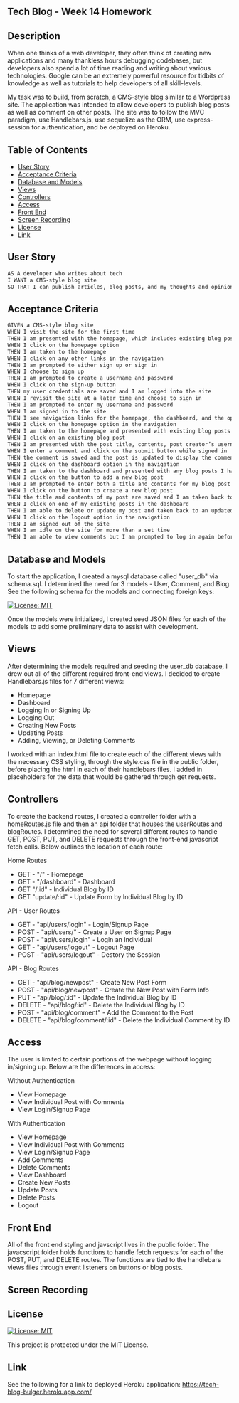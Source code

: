 ## Tech Blog - Week 14 Homework

## Description

When one thinks of a web developer, they often think of creating new applications and many thankless hours debugging codebases, but developers also spend a lot of time reading and writing about various technologies. Google can be an extremely powerful resource for tidbits of knowledge as well as tutorials to help developers of all skill-levels.

My task was to build, from scratch, a CMS-style blog similar to a Wordpress site. The application was intended to allow developers to publish blog posts as well as comment on other posts. The site was to follow the MVC paradigm, use Handlebars.js, use sequelize as the ORM, use express-session for authentication, and be deployed on Heroku.

## Table of Contents

- [User Story](#user-story)
- [Acceptance Criteria](#acceptance-criteria)
- [Database and Models](#database-and-models)
- [Views](#views)
- [Controllers](#controllers)
- [Access](#access)
- [Front End](#front-end)
- [Screen Recording](#screen-recording)
- [License](#license)
- [Link](#link)

## User Story

```md
AS A developer who writes about tech
I WANT a CMS-style blog site
SO THAT I can publish articles, blog posts, and my thoughts and opinions
```

## Acceptance Criteria

```md
GIVEN a CMS-style blog site
WHEN I visit the site for the first time
THEN I am presented with the homepage, which includes existing blog posts if any have been posted; navigation links for the homepage and the dashboard; and the option to log in
WHEN I click on the homepage option
THEN I am taken to the homepage
WHEN I click on any other links in the navigation
THEN I am prompted to either sign up or sign in
WHEN I choose to sign up
THEN I am prompted to create a username and password
WHEN I click on the sign-up button
THEN my user credentials are saved and I am logged into the site
WHEN I revisit the site at a later time and choose to sign in
THEN I am prompted to enter my username and password
WHEN I am signed in to the site
THEN I see navigation links for the homepage, the dashboard, and the option to log out
WHEN I click on the homepage option in the navigation
THEN I am taken to the homepage and presented with existing blog posts that include the post title and the date created
WHEN I click on an existing blog post
THEN I am presented with the post title, contents, post creator’s username, and date created for that post and have the option to leave a comment
WHEN I enter a comment and click on the submit button while signed in
THEN the comment is saved and the post is updated to display the comment, the comment creator’s username, and the date created
WHEN I click on the dashboard option in the navigation
THEN I am taken to the dashboard and presented with any blog posts I have already created and the option to add a new blog post
WHEN I click on the button to add a new blog post
THEN I am prompted to enter both a title and contents for my blog post
WHEN I click on the button to create a new blog post
THEN the title and contents of my post are saved and I am taken back to an updated dashboard with my new blog post
WHEN I click on one of my existing posts in the dashboard
THEN I am able to delete or update my post and taken back to an updated dashboard
WHEN I click on the logout option in the navigation
THEN I am signed out of the site
WHEN I am idle on the site for more than a set time
THEN I am able to view comments but I am prompted to log in again before I can add, update, or delete comments
```

## Database and Models

To start the application, I created a mysql database called "user_db" via schema.sql. I determined the need for 3 models - User, Comment, and Blog. See the following schema for the models and connecting foreign keys:

[![License: MIT](https://img.shields.io/badge/License-MIT-yellow.svg)](https://opensource.org/licenses/MIT)

Once the models were initialized, I created seed JSON files for each of the models to add some preliminary data to assist with development.

## Views

After determining the models required and seeding the user_db database, I drew out all of the different required front-end views. I decided to create Handlebars.js files for 7 different views:

- Homepage
- Dashboard
- Logging In or Signing Up
- Logging Out
- Creating New Posts
- Updating Posts
- Adding, Viewing, or Deleting Comments

I worked with an index.html file to create each of the different views with the necessary CSS styling, through the style.css file in the public folder, before placing the html in each of their handlebars files. I added in placeholders for the data that would be gathered through get requests.

## Controllers

To create the backend routes, I created a controller folder with a homeRoutes.js file and then an api folder that houses the userRoutes and blogRoutes. I determined the need for several different routes to handle GET, POST, PUT, and DELETE requests through the front-end javascript fetch calls. Below outlines the location of each route:

Home Routes

- GET - "/" - Homepage
- GET - "/dashboard" - Dashboard
- GET "/:id" - Individual Blog by ID
- GET "update/:id" - Update Form by Individual Blog by ID

API - User Routes

- GET - "api/users/login" - Login/Signup Page
- POST - "api/users/" - Create a User on Signup Page
- POST - "api/users/login" - Login an Individual
- GET - "api/users/logout" - Logout Page
- POST - "api/users/logout" - Destory the Session

API - Blog Routes

- GET - "api/blog/newpost" - Create New Post Form
- POST - "api/blog/newpost" - Create the New Post with Form Info
- PUT - "api/blog/:id" - Update the Individual Blog by ID
- DELETE - "api/blog/:id" - Delete the Individual Blog by ID
- POST - "api/blog/comment" - Add the Comment to the Post
- DELETE - "api/blog/comment/:id" - Delete the Individual Comment by ID

## Access

The user is limited to certain portions of the webpage without logging in/signing up. Below are the differences in access:

Without Authentication

- View Homepage
- View Individual Post with Comments
- View Login/Signup Page

With Authentication

- View Homepage
- View Individual Post with Comments
- View Login/Signup Page
- Add Comments
- Delete Comments
- View Dashboard
- Create New Posts
- Update Posts
- Delete Posts
- Logout

## Front End

All of the front end styling and javscript lives in the public folder. The javacscript folder holds functions to handle fetch requests for each of the POST, PUT, and DELETE routes. The functions are tied to the handlebars views files through event listeners on buttons or blog posts.

## Screen Recording

## License

[![License: MIT](https://img.shields.io/badge/License-MIT-yellow.svg)](https://opensource.org/licenses/MIT)

This project is protected under the MIT License.

## Link

See the following for a link to deployed Heroku application: https://tech-blog-bulger.herokuapp.com/
